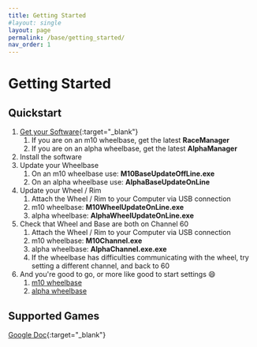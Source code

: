 ```yaml
---
title: Getting Started
#layout: single
layout: page
permalink: /base/getting_started/
nav_order: 1
---
```

# Getting Started
## Quickstart
1. [Get your Software](https://www.simagic.com/#/PageMainEn/PageDownloadEn){:target="_blank"}
    1. If you are on an m10 wheelbase, get the latest **RaceManager**
    1. If you are on an alpha wheelbase, get the latest **AlphaManager**
1. Install the software
1. Update your Wheelbase
    1. On an m10 wheelbase use: **M10BaseUpdateOffLine.exe**
    1. On an alpha wheelbase use: **AlphaBaseUpdateOnLine**
1. Update your Wheel / Rim
    1. Attach the Wheel / Rim to your Computer via USB connection
    1. m10 wheelbase: **M10WheelUpdateOnLine.exe**
    1. alpha wheelbase: **AlphaWheelUpdateOnLine.exe**
1. Check that Wheel and Base are both on Channel 60
    1. Attach the Wheel / Rim to your Computer via USB connection
    1. m10 wheelbase: **M10Channel.exe**
    1. alpha wheelbase: **AlphaChannel.exe.exe**
    1. If the wheelbase has difficulties communicating with the wheel, try setting a different channel, and back to 60
1. And you're good to go, or more like good to start settings :smile:
    1. [m10 wheelbase](/base/m10/)
    1. [alpha wheelbase](/base/alpha/)
## Supported Games
[Google Doc](https://docs.google.com/spreadsheets/d/e/2PACX-1vRhG6tHBONu3S_K4vcJCQkuDO7XXW7iNyr6FISYhhj5EOyYDTzTvsKjNkDk3lTnYzbg6u2WQgivcgPd/pubhtml?gid=2055729544&single=true){:target="_blank"}
